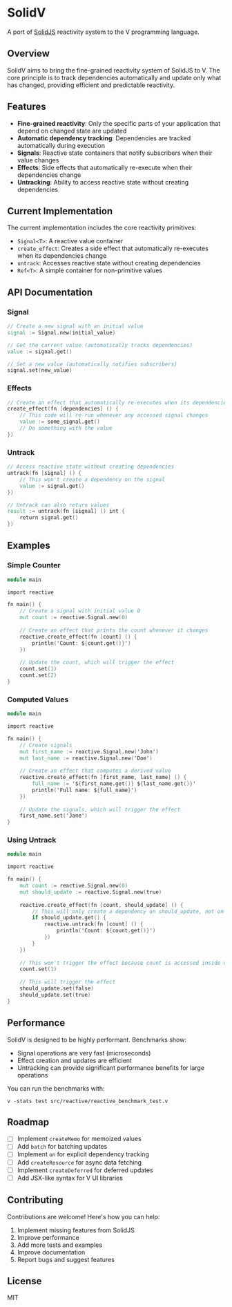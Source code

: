 # SolidV

A port of [SolidJS](https://www.solidjs.com/) reactivity system to the V programming language.

## Overview

SolidV aims to bring the fine-grained reactivity system of SolidJS to V. The core principle is to track dependencies automatically and update only what has changed, providing efficient and predictable reactivity.

## Features

- **Fine-grained reactivity**: Only the specific parts of your application that depend on changed state are updated
- **Automatic dependency tracking**: Dependencies are tracked automatically during execution
- **Signals**: Reactive state containers that notify subscribers when their value changes
- **Effects**: Side effects that automatically re-execute when their dependencies change
- **Untracking**: Ability to access reactive state without creating dependencies

## Current Implementation

The current implementation includes the core reactivity primitives:

- `Signal<T>`: A reactive value container
- `create_effect`: Creates a side effect that automatically re-executes when its dependencies change
- `untrack`: Accesses reactive state without creating dependencies
- `Ref<T>`: A simple container for non-primitive values

## API Documentation

### Signal

```v
// Create a new signal with an initial value
signal := Signal.new(initial_value)

// Get the current value (automatically tracks dependencies)
value := signal.get()

// Set a new value (automatically notifies subscribers)
signal.set(new_value)
```

### Effects

```v
// Create an effect that automatically re-executes when its dependencies change
create_effect(fn [dependencies] () {
    // This code will re-run whenever any accessed signal changes
    value := some_signal.get()
    // Do something with the value
})
```

### Untrack

```v
// Access reactive state without creating dependencies
untrack(fn [signal] () {
    // This won't create a dependency on the signal
    value := signal.get()
})

// Untrack can also return values
result := untrack(fn [signal] () int {
    return signal.get()
})
```

## Examples

### Simple Counter

```v
module main

import reactive

fn main() {
    // Create a signal with initial value 0
    mut count := reactive.Signal.new(0)
    
    // Create an effect that prints the count whenever it changes
    reactive.create_effect(fn [count] () {
        println('Count: ${count.get()}')
    })
    
    // Update the count, which will trigger the effect
    count.set(1)
    count.set(2)
}
```

### Computed Values

```v
module main

import reactive

fn main() {
    // Create signals
    mut first_name := reactive.Signal.new('John')
    mut last_name := reactive.Signal.new('Doe')
    
    // Create an effect that computes a derived value
    reactive.create_effect(fn [first_name, last_name] () {
        full_name := '${first_name.get()} ${last_name.get()}'
        println('Full name: ${full_name}')
    })
    
    // Update the signals, which will trigger the effect
    first_name.set('Jane')
}
```

### Using Untrack

```v
module main

import reactive

fn main() {
    mut count := reactive.Signal.new(0)
    mut should_update := reactive.Signal.new(true)
    
    reactive.create_effect(fn [count, should_update] () {
        // This will only create a dependency on should_update, not on count
        if should_update.get() {
            reactive.untrack(fn [count] () {
                println('Count: ${count.get()}')
            })
        }
    })
    
    // This won't trigger the effect because count is accessed inside untrack
    count.set(1)
    
    // This will trigger the effect
    should_update.set(false)
    should_update.set(true)
}
```

## Performance

SolidV is designed to be highly performant. Benchmarks show:

- Signal operations are very fast (microseconds)
- Effect creation and updates are efficient
- Untracking can provide significant performance benefits for large operations

You can run the benchmarks with:

```
v -stats test src/reactive/reactive_benchmark_test.v
```

## Roadmap

- [ ] Implement `createMemo` for memoized values
- [ ] Add `batch` for batching updates
- [ ] Implement `on` for explicit dependency tracking
- [ ] Add `createResource` for async data fetching
- [ ] Implement `createDeferred` for deferred updates
- [ ] Add JSX-like syntax for V UI libraries

## Contributing

Contributions are welcome! Here's how you can help:

1. Implement missing features from SolidJS
2. Improve performance
3. Add more tests and examples
4. Improve documentation
5. Report bugs and suggest features

## License

MIT
